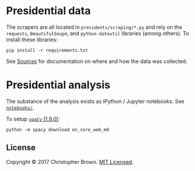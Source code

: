 # Presidential data

The scrapers are all located in `presidents/scraping/*.py` and rely on the `requests`, `BeautifulSoup4`, and `python-dateutil` libraries (among others). To install these libraries:

    pip install -r requirements.txt

See [Sources](docs/Sources.md) for documentation on where and how the data was collected.


# Presidential analysis

The substance of the analysis exists as IPython / Jupyter notebooks. See [`notebooks/`](notebooks/).

To setup [`spaCy` (1.9.0)](https://spacy.io/docs/):

    python -m spacy download en_core_web_md


## License

Copyright © 2017 Christopher Brown. [MIT Licensed](https://chbrown.github.io/licenses/MIT/#2017).
